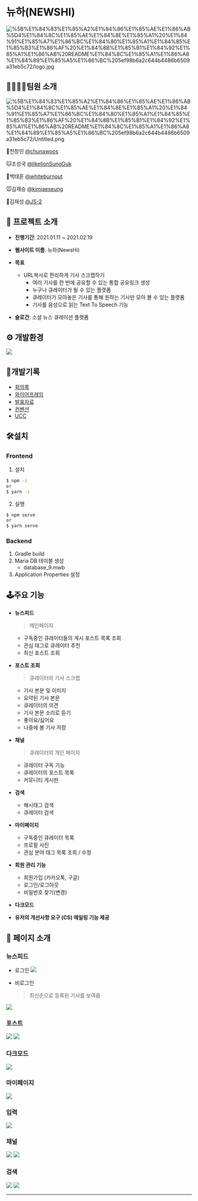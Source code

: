 # 뉴하(NEWSHI)


![%5B%E1%84%83%E1%85%A2%E1%84%86%E1%85%AE%E1%86%AB%5D4%E1%84%8C%E1%85%AE%E1%84%8E%E1%85%A1%20%E1%84%91%E1%85%A7%E1%86%BC%E1%84%80%E1%85%A1%E1%84%85%E1%85%B3%E1%86%AF%20%E1%84%8B%E1%85%B1%E1%84%92%E1%85%A1%E1%86%AB%20README%E1%84%8C%E1%85%A1%E1%86%A8%E1%84%89%E1%85%A5%E1%86%BC%205ef98b6a2c644b4486b6509a31eb5c72/logo.jpg](README.assets/logo.jpg)

## **👨‍👨‍👧‍👦팀원 소개**

![%5B%E1%84%83%E1%85%A2%E1%84%86%E1%85%AE%E1%86%AB%5D4%E1%84%8C%E1%85%AE%E1%84%8E%E1%85%A1%20%E1%84%91%E1%85%A7%E1%86%BC%E1%84%80%E1%85%A1%E1%84%85%E1%85%B3%E1%86%AF%20%E1%84%8B%E1%85%B1%E1%84%92%E1%85%A1%E1%86%AB%20README%E1%84%8C%E1%85%A1%E1%86%A8%E1%84%89%E1%85%A5%E1%86%BC%205ef98b6a2c644b4486b6509a31eb5c72/Untitled.png](README.assets/Untitled.png)

🦁천창민 [@chunawoos](https://github.com/chunawoos)

🐱조성국 [@likelionSungGuk](https://github.com/likelionSungGuk)

🐶백태훈 [@whiteburnout](https://github.com/whiteburnout)

🐭김재승 [@kimjaeseung](https://github.com/kimjaeseung)

🐼김재성 [@JS-2](https://github.com/JS-2)




## 📑 프로젝트 소개

- **진행기간**: 2021.01.11 ~ 2021.02.19

- **웹사이트 이름**: 뉴하(NewsHi)

- **목표**
  - URL복사로 편리하게 기사 스크랩하기
    - 여러 기사를 한 번에 공유할 수 있는 통합 공유링크 생성
    - 누구나 큐레이터가 될 수 있는 플랫폼
    - 큐레이터가 모아놓은 기사를 통해 원하는 기사만 모아 볼 수 있는 플랫폼
    - 기사를 음성으로 읽는 Text To Speech 기능
  
- **슬로건**: 소셜 뉴스 큐레이션 플랫폼


## ⚙️ 개발환경

<img src="./images/기술스택.PNG"></img>

## 📜개발기록

- [회의록](./Documents/회의록)
- [와이어프레임](./Documents/WireFrame)
- [발표자료](./Documents/발표자료)
- [컨벤션](./Documents/Convention)
- [UCC](./Documents/UCC)



## 🛠️설치

### Frontend

1. 설치

```bash
$ npm -i
or 
$ yarn -i
```

2. 실행

```bash
$ npm serve
or 
$ yarn serve
```

### Backend

1. Gradle build
2. Maria DB 테이블 생성
   - database_9.mwb
3. Application Properties 설정



## 🕹️주요 기능

- **뉴스피드**
    
    >메인페이지
    
    - 구독중인 큐레이터들의 게시 포스트 목록 조회
    - 관심 태그로 큐레이터 추천
    - 최신 포스트 조회
    
- **포스트 조회**
    
    >큐레이터의 기사 스크랩
    
    - 기사 본문 및 이미지
    - 요약된 기사 본문
    - 큐레이터의 의견
    - 기사 본문 소리로 듣기
    - 좋아요/싫어요
    - 나중에 볼 기사 저장
    
- **채널**
    
    > 큐레이터의 개인 페이지
    
    - 큐레이터 구독 기능
    - 큐레이터의 포스트 목록
    - 커뮤니티 게시판
    
- **검색**
    
    - 해시태그 검색
    - 큐레이터 검색
    
- **마이페이지**
    
    - 구독중인 큐레이터 목록
    - 프로필 사진
    - 관심 분야 태그 목록 조회 / 수정
    
- **회원 관리 기능**
    - 회원가입 (카카오톡, 구글)
    - 로그인/로그아웃
    - 비밀번호 찾기(변경)
    
-  **다크모드**

- **유저의 개선사항 요구 (CS) 메일링 기능 제공**

## 🙈 페이지 소개

### 뉴스피드

- 로그인
<img src="./images/메인페이지.PNG"></img>



- 비로그인

  > 최신순으로 등록된 기사를 보여줌



<img src="./images/메인페이지2.PNG"></img>

### 포스트
<img src="./images/기사1.PNG"></img>
<img src="./images/기사2.PNG"></img>

### 다크모드
<img src="./images/기사4.PNG"></img>

### 마이페이지
<img src="./images/마이페이지.PNG"></img>

### 입력
<img src="./images/입력페이지.PNG"></img>

### 채널
<img src="./images/채널1.PNG"></img>
<img src="./images/채널3.PNG"></img>

### 검색

<img src="./images/검색1.PNG"></img>
<img src="./images/검색2.PNG"></img>

---

